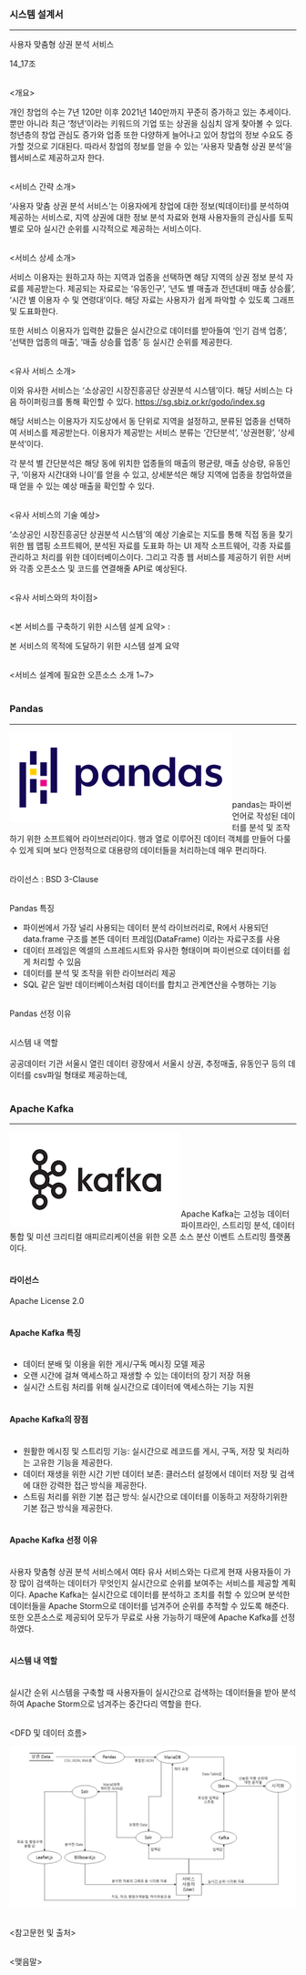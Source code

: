 <h3>시스템 설계서</h3>

---

사용자 맞춤형 상권 분석 서비스

14_17조 <br/><br/>



<개요>

개인 창업의 수는 7년 120만 이후 2021년 140만까지 꾸준히 증가하고 있는 추세이다. 뿐만 아니라 최근 ‘청년’이라는 키워드의 기업 또는 상권을 심심치 않게 찾아볼 수 있다. 청년층의 창업 관심도 증가와 업종 또한 다양하게 늘어나고 있어 창업의 정보 수요도 증가할 것으로 기대된다. 따라서 창업의 정보를 얻을 수 있는 ‘사용자 맞춤형 상권 분석’을 웹서비스로 제공하고자 한다.<br/><br/>



<서비스 간략 소개>

 ‘사용자 맞춤 상권 분석 서비스’는 이용자에게 창업에 대한 정보(빅데이터)를 분석하여 제공하는 서비스로, 지역 상권에 대한 정보 분석 자료와 현재 사용자들의 관심사를 토픽별로 모아 실시간 순위를 시각적으로 제공하는 서비스이다.<br/><br/>



<서비스 상세 소개>

 서비스 이용자는 원하고자 하는 지역과 업종을 선택하면 해당 지역의 상권 정보 분석 자료를 제공받는다. 제공되는 자료로는 ‘유동인구’, ‘년도 별 매출과 전년대비 매출 상승률’, ‘시간 별 이용자 수 및 연령대’이다. 해당 자료는 사용자가 쉽게 파악할 수 있도록 그래프 및 도표화한다.

 또한 서비스 이용자가 입력한 값들은 실시간으로 데이터를 받아들여 ‘인기 검색 업종’, ‘선택한 업종의 매출’, ‘매출 상승률 업종’ 등 실시간 순위를 제공한다.<br/><br/>



<유사 서비스 소개>

 이와 유사한 서비스는 ‘소상공인 시장진흥공단 상권분석 시스템’이다. 해당 서비스는 다음 하이퍼링크를 통해 확인할 수 있다. https://sg.sbiz.or.kr/godo/index.sg

 해당 서비스는 이용자가 지도상에서 동 단위로 지역을 설정하고, 분류된 업종을 선택하여 서비스를 제공받는다. 이용자가 제공받는 서비스 분류는 ‘간단분석’, ‘상권현황’, ‘상세분석’이다.

각 분석 별 간단분석은 해당 동에 위치한 업종들의 매출의 평균량, 매출 상승량, 유동인구, ‘이용자 시간대와 나이’를 얻을 수 있고, 상세분석은 해당 지역에 업종을 창업하였을 때 얻을 수 있는 예상 매출을 확인할 수 있다.<br/><br/>



<유사 서비스의 기술 예상>

 ‘소상공인 시장진흥공단 상권분석 시스템’의 예상 기술로는 지도를 통해 직접 동을 찾기 위한 웹 맵핑 소프트웨어, 분석된 자료를 도표화 하는 UI 제작 소프트웨어, 각종 자료를 관리하고 처리를 위한 데이터베이스이다. 그리고 각종 웹 서비스를 제공하기 위한 서버와 각종 오픈소스 및 코드를 연결해줄 API로 예상된다.<br/><br/>



<유사 서비스와의 차이점><br/><br/>

 

<본 서비스를 구축하기 위한 시스템 설계 요약> : 

본 서비스의 목적에 도달하기 위한 시스템 설계 요약<br/><br/>

 

<서비스 설계에 필요한 오픈소스 소개 1~7><br/><br/>

### Pandas

---

<img src="media/pandas.png" alt='pandas' align='left'></img><br/><br/><br/><br/><br/><br/>

pandas는 파이썬 언어로 작성된 데이터를 분석 및 조작하기 위한 소프트웨어 라이브러리이다. 행과 열로 이루어진 데이터 객체를 만들어 다룰 수 있게 되며 보다 안정적으로 대용량의 데이터들을 처리하는데 매우 편리하다.<br/><br/>



라이선스 :  BSD 3-Clause<br/><br/>

Pandas 특징

* 파이썬에서 가장 널리 사용되는 데이터 분석 라이브러리로, R에서 사용되던 data.frame 구조를 본뜬 데이터 프레임(DataFrame) 이라는 자료구조를 사용
* 데이터 프레임은 엑셀의 스프레드시트와 유사한 형태이며 파이썬으로 데이터를 쉽게 처리할 수 있음
* 데이터를 분석 및 조작을 위한 라이브러리 제공
* SQL 같은 일반 데이터베이스처럼 데이터를 합치고 관계연산을 수행하는 기능<br><br/>

Pandas 선정 이유<br/><br/>

시스템 내 역할<br/><br/>
공공데이터 기관 서울시 열린 데이터 광장에서 서울시 상권, 추정매출, 유동인구 등의 데이터를 csv파일 형태로 제공하는데,<br/><br/>

### Apache Kafka

---

<img src="media/ApacheKafka.png" alt='ApacheKafka' align='left'></img><br/><br/><br/><br/><br/><br/><br/>

Apache Kafka는 고성능 데이터 파이프라인, 스트리밍 분석, 데이터 통합 및 미션 크리티컬 애피르리케이션을 위한 오픈 소스 분산 이벤트 스트리밍 플랫폼이다.<br/><br/>



#### 라이선스  
Apache License 2.0<br/><br/>

#### Apache Kafka 특징<br/><br/>

* 데이터 분배 및 이용을 위한 게시/구독 메시징 모델 제공
* 오랜 시간에 걸쳐 액세스하고 재생할 수 있는 데이터의 장기 저장 허용
* 실시간 스트림 처리를 위해 실시간으로 데이터에 액세스하는 기능 지원<br><br/>

#### Apache Kafka의 장점<br/><br/>

* 원활한 메시징 및 스트리밍 기능: 실시간으로 레코드를 게시, 구독, 저장 및 처리하는 고유한 기능을 제공한다.
* 데이터 재생을 위한 시간 기반 데이터 보존: 클러스터 설정에서 데이터 저장 및 검색에 대한 강력한 접근 방식을 제공한다.
* 스트림 처리를 위한 기본 접근 방식: 실시간으로 데이터를 이동하고 저장하기위한 기본 접근 방식을 제공한다.<br><br/>

#### Apache Kafka 선정 이유<br/><br/>

사용자 맞춤형 상권 분석 서비스에서 여타 유사 서비스와는 다르게 현재 사용자들이 가장 많이 검색하는 데이터가 무엇인지 실시간으로 순위를 보여주는 서비스를 제공할 계획이다. 
Apache Kafka는 실시간으로 데이터를 분석하고 조치를 취할 수 있으며 분석한 데이터들을 Apache Storm으로 데이터를 넘겨주어 순위를 추적할 수 있도록 해준다. 
또한 오픈소스로 제공되어 모두가 무료로 사용 가능하기 때문에 Apache Kafka를 선정하였다.<br/><br/>

#### 시스템 내 역할<br/><br/>
실시간 순위 시스템을 구축할 때 사용자들이 실시간으로 검색하는 데이터들을 받아 분석하여 Apache Storm으로 넘겨주는 중간다리 역할을 한다.<br/><br/>
 

<DFD 및 데이터 흐름>

<img src="media/DFD.png"></img>
<br/><br/>

<참고문헌 및 출처><br/><br/>



<맺음말><br/><br/>
